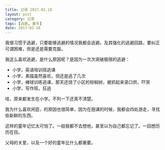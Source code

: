 ```yaml
---
title: 记录 2017.02.18
layout: post
category: 记录
tags: [逃避, 童年]
date: 2017-02-18
---
```


我很习惯于逃避，只要能够逃避的情况我都会逃避。及其强化的逃避回路，要纠正可谓困难，但是还是需要克服。

我这么喜欢逃避，是什么原因呢？是因为一次次突破极限的逃避：
* 小学，英语培训班逃课
* 小学，素描虽然喜欢，但还是逃了几次
* 小学，棒球训练逃课，那天还烧了小区的棕榈树，被抓起来录口供，吓哭
* 小学，写作班，狂逃

哇，原来都发生在小学。不列一下还真不清楚。

我为什么喜欢闲逛，的原因也很简单，因为在翘课的时候，我都会四处游走，寻找些新鲜的东西。

这样的童年记忆太可怕了。一般我都不去想他，甚至以为自己都忘记了。一回想历历在目。

父母的关爱，以及一个好的童年比什么都重要。